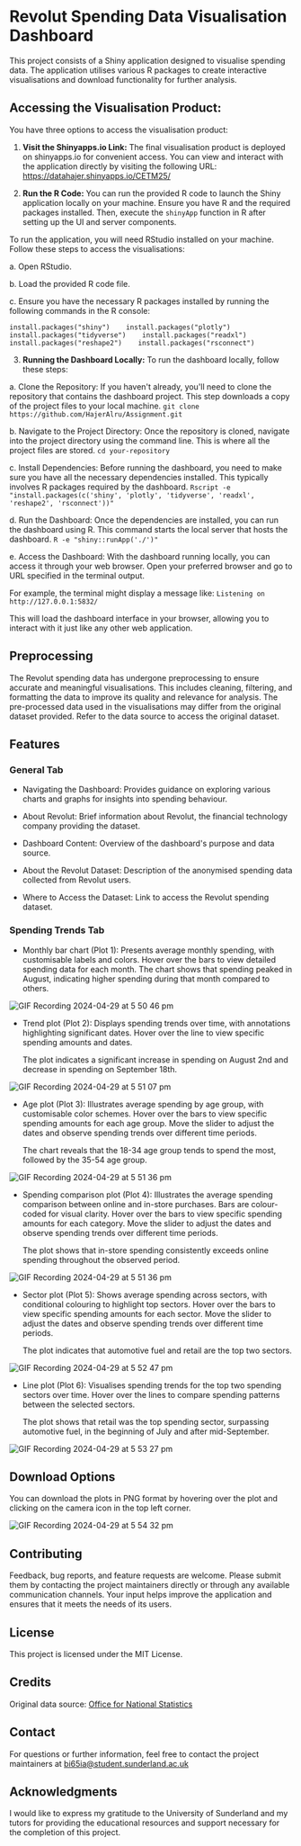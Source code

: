 # Revolut Spending Data Visualisation Dashboard

This project consists of a Shiny application designed to visualise
spending data. The application utilises various R packages to create
interactive visualisations and download functionality for further
analysis.

## Accessing the Visualisation Product:

You have three options to access the visualisation product: 

1. **Visit the Shinyapps.io Link:** 
The final visualisation product is deployed on shinyapps.io for convenient access. You can view and interact with the application directly by visiting the following URL:
<https://datahajer.shinyapps.io/CETM25/>

2. **Run the R Code:** 
You can run the provided R code to launch the Shiny application locally on your machine. Ensure you have R and the required packages installed. Then, execute the `shinyApp` function in R after setting up the UI and server components. 

To run the application, you will need RStudio installed on your machine. Follow these steps to access the visualisations: 

a. Open RStudio. 

b. Load the provided R code file. 

c. Ensure you have the necessary R packages installed by running
the following commands in the R console:

`install.packages("shiny")    install.packages("plotly")    install.packages("tidyverse")    install.packages("readxl")    install.packages("reshape2")    install.packages("rsconnect")`

3. **Running the Dashboard Locally:**
To run the dashboard locally, follow these steps:

a. Clone the Repository:
If you haven't already, you'll need to clone the repository that contains the dashboard project. This step downloads a copy of the project files to your local machine.
`git clone https://github.com/HajerAlru/Assignment.git`

b. Navigate to the Project Directory:
Once the repository is cloned, navigate into the project directory using the command line. This is where all the project files are stored.
`cd your-repository`

c. Install Dependencies:
Before running the dashboard, you need to make sure you have all the necessary dependencies installed. This typically involves R packages required by the dashboard.
`Rscript -e "install.packages(c('shiny', 'plotly', 'tidyverse', 'readxl', 'reshape2', 'rsconnect'))"`

d. Run the Dashboard:
Once the dependencies are installed, you can run the dashboard using R. This command starts the local server that hosts the dashboard.
`R -e "shiny::runApp('./')"`

e. Access the Dashboard:
With the dashboard running locally, you can access it through your web browser. Open your preferred browser and go to URL specified in the terminal output.

For example, the terminal might display a message like:
`Listening on http://127.0.0.1:5832/`

This will load the dashboard interface in your browser, allowing you to interact with it just like any other web application.

## Preprocessing

The Revolut spending data has undergone preprocessing to ensure accurate and
meaningful visualisations. This includes cleaning, filtering, and
formatting the data to improve its quality and relevance for analysis.
The pre-processed data used in the visualisations may differ from the
original dataset provided. Refer to the data source to access the original 
dataset.

## Features

### General Tab

- Navigating the Dashboard:
Provides guidance on exploring various charts and graphs for insights into spending behaviour.

- About Revolut:
Brief information about Revolut, the financial technology company providing the dataset.

- Dashboard Content:
Overview of the dashboard's purpose and data source.

- About the Revolut Dataset:
Description of the anonymised spending data collected from Revolut users.

- Where to Access the Dataset:
Link to access the Revolut spending dataset.


### Spending Trends Tab

-   Monthly bar chart (Plot 1): Presents average monthly spending, with
    customisable labels and colors. Hover over the bars to view detailed spending data for each month.
    The chart shows that spending peaked in August, indicating higher spending during that month compared to others.

![GIF Recording 2024-04-29 at 5 50 46 pm](https://github.com/HajerAlru/Assignment/assets/168104134/8eef323f-4b68-444b-9dd0-5b3df2b243de)


-   Trend plot (Plot 2): Displays spending trends over time, with
    annotations highlighting significant dates. Hover over the line to view specific spending amounts and dates.

    The plot indicates a significant increase in spending on August 2nd and decrease in spending on September 18th.
    
![GIF Recording 2024-04-29 at 5 51 07 pm](https://github.com/HajerAlru/Assignment/assets/168104134/f86a3650-c4bc-4b8a-9d53-08ae9361dff4)

    
-   Age plot (Plot 3): Illustrates average spending by age group, with
    customisable color schemes. Hover over the bars to view specific spending amounts for each age group. Move the slider to adjust the dates and observe spending trends over different time periods.

    The chart reveals that the 18-34 age group tends to spend the most, followed by the 35-54 age group.
    

![GIF Recording 2024-04-29 at 5 51 36 pm](https://github.com/HajerAlru/Assignment/assets/168104134/b14bbc21-48e1-4195-ae7e-1b37b07b4d7f)


-   Spending comparison plot (Plot 4): Illustrates the average spending
    comparison between online and in-store purchases. Bars are
    colour-coded for visual clarity. Hover over the bars to view specific spending amounts for each category. Move the slider to adjust the dates and observe spending trends over different time periods. 

    The plot shows that in-store spending consistently exceeds online spending throughout the observed period.
    

![GIF Recording 2024-04-29 at 5 51 36 pm](https://github.com/HajerAlru/Assignment/assets/168104134/624dab09-8f85-4051-970c-ab883b04471a)

    
-   Sector plot (Plot 5): Shows average spending across sectors, with
    conditional colouring to highlight top sectors. Hover over the bars to view specific spending amounts for each sector. Move the slider to adjust the dates and observe spending trends over different time periods.

    The plot indicates that automotive fuel and retail are the top two sectors. 
    
![GIF Recording 2024-04-29 at 5 52 47 pm](https://github.com/HajerAlru/Assignment/assets/168104134/7768d6b0-f2af-4d4d-8941-498c4b9dc931)


-   Line plot (Plot 6): Visualises spending trends for the top two spending sectors
    over time. Hover over the lines to compare spending patterns between the selected sectors.

    The plot shows that retail was the top spending sector, surpassing automotive fuel, in the beginning of July and after mid-September.
    
![GIF Recording 2024-04-29 at 5 53 27 pm](https://github.com/HajerAlru/Assignment/assets/168104134/7b860696-d0d0-4806-bdb7-f20b6797cfdd)


## Download Options

You can download the plots in PNG format by hovering over the plot and
clicking on the camera icon in the top left corner.

![GIF Recording 2024-04-29 at 5 54 32 pm](https://github.com/HajerAlru/Assignment/assets/168104134/f4400f31-a844-483d-8dfc-cf98893879bb)


## Contributing

Feedback, bug reports, and feature requests are welcome. Please submit
them by contacting the project maintainers directly or through any
available communication channels. Your input helps improve the
application and ensures that it meets the needs of its users.

## License

This project is licensed under the MIT License.

## Credits

Original data source: [Office for National
Statistics](https://www.ons.gov.uk/economy/economicoutputandproductivity/output/datasets/revolutspendingondebitcards)

## Contact

For questions or further information, feel free to contact the project
maintainers at
[bi65ia\@student.sunderland.ac.uk](mailto:bi65ia@student.sunderland.ac.uk)

## Acknowledgments

I would like to express my gratitude to the University of Sunderland and my tutors for
providing the educational resources and support necessary for the
completion of this project.
